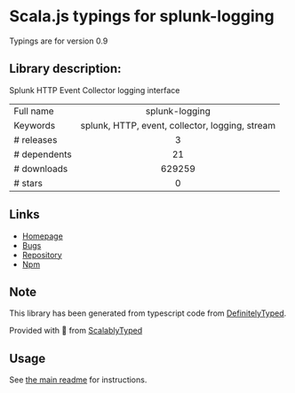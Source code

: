 
# Scala.js typings for splunk-logging

Typings are for version 0.9

## Library description:
Splunk HTTP Event Collector logging interface

|                    |                 |
| ------------------ | :-------------: |
| Full name          | splunk-logging |
| Keywords           | splunk, HTTP, event, collector, logging, stream |
| # releases         | 3 |
| # dependents       | 21 |
| # downloads        | 629259 |
| # stars            | 0 |

## Links
- [Homepage](http://dev.splunk.com)
- [Bugs](https://github.com/splunk/splunk-javascript-logging/issues)
- [Repository](https://github.com/splunk/splunk-javascript-logging)
- [Npm](https://www.npmjs.com/package/splunk-logging)
    


## Note
This library has been generated from typescript code from [DefinitelyTyped](https://definitelytyped.org).

Provided with :purple_heart: from [ScalablyTyped](https://github.com/oyvindberg/ScalablyTyped)

## Usage
See [the main readme](../../readme.md) for instructions.


